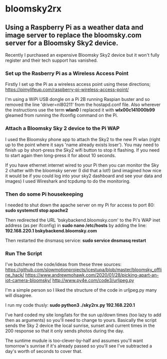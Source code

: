 # bloomsky2rx
## Using a Raspberry Pi as a weather data and image server to replace the bloomsky.com server for a Bloomsky Sky2 device. 

Recently I purchased an expensive Bloomsky Sky2 device but it won't fully register and their tech support has vanished.

### Set up the Rasberry Pi as a Wireless Access Point ###
Firstly I set up the Pi as a wireless access point using these directions;
https://pimylifeup.com/raspberry-pi-wireless-access-point/

I'm using a WiPi USB dongle on a Pi 2B running Raspian buster and so removed the line 'driver=nl80211' from the hostapd.conf file.
Also wherever the instructions use the term **wlan0** I replaced it with **wlx00c141000b99** gleamed from running the ifconfig command on the Pi.

### Attach a Bloomsky Sky 2 device to the Pi WAP ###
I used the Bloomsky phone app to attach the Sky2 to the new Pi wlan (right up to the point where it says 'name already exists loser'). You may need to finish up by short-press the Sky2 wifi button to stop it flashing. If you need to start again then long-press it for about 10 seconds.

If you have ethernet internet wired to your Pi then you can monitor the Sky 2 chatter with the bloomsky server (I did that a lot!) (and imagined how nice it would be if you could log into your sky2 dashboard and see your data and images) I used Wireshark and tcpdump to do the monitoring.

### Then do some Pi housekeeping ###
I needed to shut down the apache server on my Pi for access to port 80: **sudo systemctl stop apache2**

Then redirected the URL 'bskybackend.bloomsky.com' to the Pi's WAP inet address (as per ifconfig) in **sudo nano /etc/hosts** by adding the line: **192.168.220.1	bskybackend.bloomsky.com**

Then restarted the dnsmasq service: **sudo service dnsmasq restart**

### Run The Script ###
I've butchered the code/ideas from these three sources:
https://github.com/slowmotionprojects/icestupa/blob/master/bloomsky_offline_hack/
https://www.andrewmohawk.com/2020/01/28/picking-apart-an-iot-camera-bloomsky/
http://www.py4e.com/code3/urljpeg.py

I'm a simple person so I liked the structure of the code in urljpeg.py many will disagree.

I run my code thusly: **sudo python3 ./sky2rx.py 192.168.220.1**

I've hard coded my site long/lats for the sun up/down times (too lazy to add then as arguments) so you'll need to change to yours. Basically the script sends the Sky 2 device the local sunrise, sunset and current times in the 200 response so that it only sends photos during the day.

The suntime mudule is too-clever-by-half and assumes you'll want tomorrow's sunrise if it's already passed so you'll see I've subtracted a day's worth of seconds to cover that.
